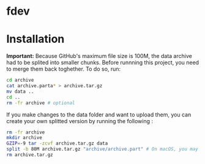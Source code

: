 # fdev

# Installation

**Important:** Because GitHub's maximum file size is 100M, the data archive had to be splited into smaller chunks. Before runnning this project, you need to merge them back toghether. To do so, run: 

````bash
cd archive
cat archive.parta* > archive.tar.gz
mv data ..
cd ..
rm -fr archive # optional
````

If you make changes to the data folder and want to upload them, you can create your own splitted version by running the following :

````bash
rm -fr archive
mkdir archive
GZIP=-9 tar -zcvf archive.tar.gz data
split -b 80M archive.tar.gz "archive/archive.part" # On macOS, you may need to use 80m with a lowecase 'M'
rm archive.tar.gz
````
